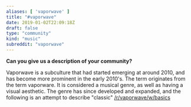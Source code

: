 ```yaml
---
aliases: [ 'vaporwave' ]
title: "#vaporwave"
date: 2019-01-02T22:09:18Z
draft: false
type: "community"
kind: "music"
subreddit: "vaporwave"
---
```


**Can you give us a description of your community?**

Vaporwave is a subculture that had started emerging at around 2010, and has become more prominent in the early 2010's. The term originates from the term vaporware. It is considered a musical genre, as well as having a visual aesthetic. The genre has since developed and expanded, and the following is an attempt to describe "classic" [/r/vaporwave/w/basics](https://www.reddit.com/r/Vaporwave/wiki/basics)
